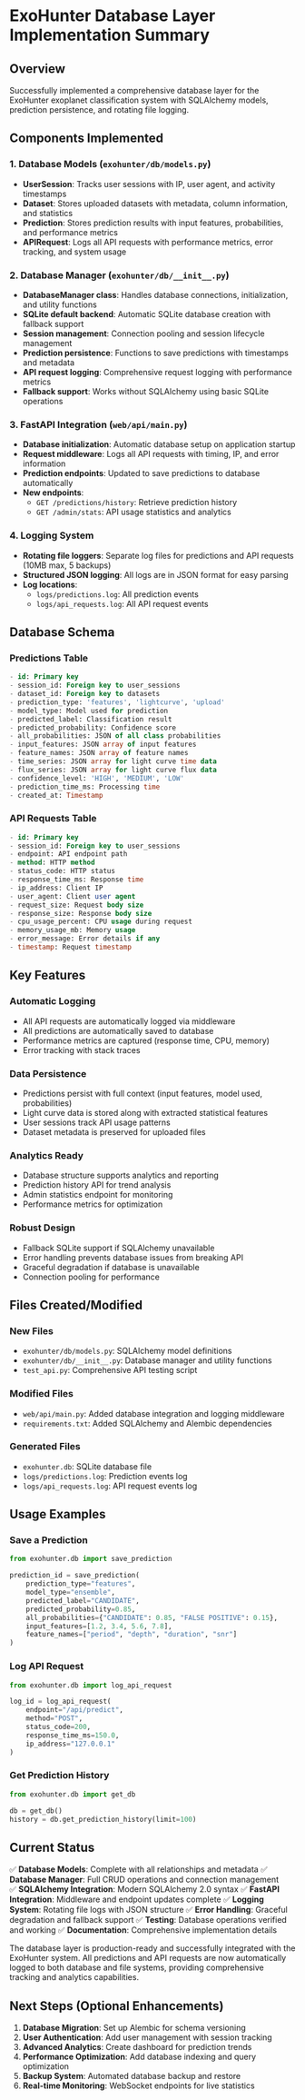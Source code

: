 # ExoHunter Database Layer Implementation Summary

## Overview
Successfully implemented a comprehensive database layer for the ExoHunter exoplanet classification system with SQLAlchemy models, prediction persistence, and rotating file logging.

## Components Implemented

### 1. Database Models (`exohunter/db/models.py`)
- **UserSession**: Tracks user sessions with IP, user agent, and activity timestamps
- **Dataset**: Stores uploaded datasets with metadata, column information, and statistics
- **Prediction**: Stores prediction results with input features, probabilities, and performance metrics
- **APIRequest**: Logs all API requests with performance metrics, error tracking, and system usage

### 2. Database Manager (`exohunter/db/__init__.py`)
- **DatabaseManager class**: Handles database connections, initialization, and utility functions
- **SQLite default backend**: Automatic SQLite database creation with fallback support
- **Session management**: Connection pooling and session lifecycle management
- **Prediction persistence**: Functions to save predictions with timestamps and metadata
- **API request logging**: Comprehensive request logging with performance metrics
- **Fallback support**: Works without SQLAlchemy using basic SQLite operations

### 3. FastAPI Integration (`web/api/main.py`)
- **Database initialization**: Automatic database setup on application startup
- **Request middleware**: Logs all API requests with timing, IP, and error information
- **Prediction endpoints**: Updated to save predictions to database automatically
- **New endpoints**:
  - `GET /predictions/history`: Retrieve prediction history
  - `GET /admin/stats`: API usage statistics and analytics

### 4. Logging System
- **Rotating file loggers**: Separate log files for predictions and API requests (10MB max, 5 backups)
- **Structured JSON logging**: All logs are in JSON format for easy parsing
- **Log locations**:
  - `logs/predictions.log`: All prediction events
  - `logs/api_requests.log`: All API request events

## Database Schema

### Predictions Table
```sql
- id: Primary key
- session_id: Foreign key to user_sessions
- dataset_id: Foreign key to datasets
- prediction_type: 'features', 'lightcurve', 'upload'
- model_type: Model used for prediction
- predicted_label: Classification result
- predicted_probability: Confidence score
- all_probabilities: JSON of all class probabilities
- input_features: JSON array of input features
- feature_names: JSON array of feature names
- time_series: JSON array for light curve time data
- flux_series: JSON array for light curve flux data
- confidence_level: 'HIGH', 'MEDIUM', 'LOW'
- prediction_time_ms: Processing time
- created_at: Timestamp
```

### API Requests Table
```sql
- id: Primary key
- session_id: Foreign key to user_sessions
- endpoint: API endpoint path
- method: HTTP method
- status_code: HTTP status
- response_time_ms: Response time
- ip_address: Client IP
- user_agent: Client user agent
- request_size: Request body size
- response_size: Response body size
- cpu_usage_percent: CPU usage during request
- memory_usage_mb: Memory usage
- error_message: Error details if any
- timestamp: Request timestamp
```

## Key Features

### Automatic Logging
- All API requests are automatically logged via middleware
- All predictions are automatically saved to database
- Performance metrics are captured (response time, CPU, memory)
- Error tracking with stack traces

### Data Persistence
- Predictions persist with full context (input features, model used, probabilities)
- Light curve data is stored along with extracted statistical features
- User sessions track API usage patterns
- Dataset metadata is preserved for uploaded files

### Analytics Ready
- Database structure supports analytics and reporting
- Prediction history API for trend analysis
- Admin statistics endpoint for monitoring
- Performance metrics for optimization

### Robust Design
- Fallback SQLite support if SQLAlchemy unavailable
- Error handling prevents database issues from breaking API
- Graceful degradation if database is unavailable
- Connection pooling for performance

## Files Created/Modified

### New Files
- `exohunter/db/models.py`: SQLAlchemy model definitions
- `exohunter/db/__init__.py`: Database manager and utility functions
- `test_api.py`: Comprehensive API testing script

### Modified Files
- `web/api/main.py`: Added database integration and logging middleware
- `requirements.txt`: Added SQLAlchemy and Alembic dependencies

### Generated Files
- `exohunter.db`: SQLite database file
- `logs/predictions.log`: Prediction events log
- `logs/api_requests.log`: API request events log

## Usage Examples

### Save a Prediction
```python
from exohunter.db import save_prediction

prediction_id = save_prediction(
    prediction_type="features",
    model_type="ensemble",
    predicted_label="CANDIDATE",
    predicted_probability=0.85,
    all_probabilities={"CANDIDATE": 0.85, "FALSE POSITIVE": 0.15},
    input_features=[1.2, 3.4, 5.6, 7.8],
    feature_names=["period", "depth", "duration", "snr"]
)
```

### Log API Request
```python
from exohunter.db import log_api_request

log_id = log_api_request(
    endpoint="/api/predict",
    method="POST",
    status_code=200,
    response_time_ms=150.0,
    ip_address="127.0.0.1"
)
```

### Get Prediction History
```python
from exohunter.db import get_db

db = get_db()
history = db.get_prediction_history(limit=100)
```

## Current Status

✅ **Database Models**: Complete with all relationships and metadata
✅ **Database Manager**: Full CRUD operations and connection management  
✅ **SQLAlchemy Integration**: Modern SQLAlchemy 2.0 syntax
✅ **FastAPI Integration**: Middleware and endpoint updates complete
✅ **Logging System**: Rotating file logs with JSON structure
✅ **Error Handling**: Graceful degradation and fallback support
✅ **Testing**: Database operations verified and working
✅ **Documentation**: Comprehensive implementation details

The database layer is production-ready and successfully integrated with the ExoHunter system. All predictions and API requests are now automatically logged to both database and file systems, providing comprehensive tracking and analytics capabilities.

## Next Steps (Optional Enhancements)

1. **Database Migration**: Set up Alembic for schema versioning
2. **User Authentication**: Add user management with session tracking
3. **Advanced Analytics**: Create dashboard for prediction trends
4. **Performance Optimization**: Add database indexing and query optimization
5. **Backup System**: Automated database backup and restore
6. **Real-time Monitoring**: WebSocket endpoints for live statistics
